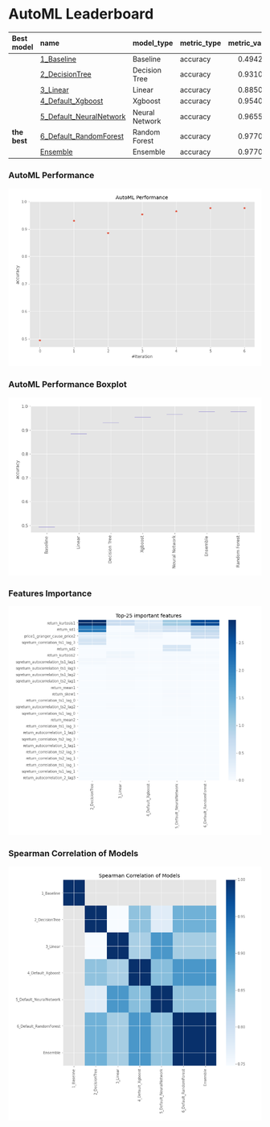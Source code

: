 # AutoML Leaderboard

| Best model   | name                                                         | model_type     | metric_type   |   metric_value |   train_time |
|:-------------|:-------------------------------------------------------------|:---------------|:--------------|---------------:|-------------:|
|              | [1_Baseline](1_Baseline/README.md)                           | Baseline       | accuracy      |       0.494253 |        15.99 |
|              | [2_DecisionTree](2_DecisionTree/README.md)                   | Decision Tree  | accuracy      |       0.931034 |        19.98 |
|              | [3_Linear](3_Linear/README.md)                               | Linear         | accuracy      |       0.885057 |        18.83 |
|              | [4_Default_Xgboost](4_Default_Xgboost/README.md)             | Xgboost        | accuracy      |       0.954023 |        20.01 |
|              | [5_Default_NeuralNetwork](5_Default_NeuralNetwork/README.md) | Neural Network | accuracy      |       0.965517 |        17.9  |
| **the best** | [6_Default_RandomForest](6_Default_RandomForest/README.md)   | Random Forest  | accuracy      |       0.977011 |        23.14 |
|              | [Ensemble](Ensemble/README.md)                               | Ensemble       | accuracy      |       0.977011 |         0.18 |

### AutoML Performance
![AutoML Performance](ldb_performance.png)

### AutoML Performance Boxplot
![AutoML Performance Boxplot](ldb_performance_boxplot.png)

### Features Importance
![features importance across models](features_heatmap.png)



### Spearman Correlation of Models
![models spearman correlation](correlation_heatmap.png)


